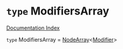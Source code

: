 # `type` ModifiersArray

[Documentation Index](../README.md)

`type` ModifiersArray = [NodeArray](../private.interface.NodeArray/README.md)\<[Modifier](../private.type.Modifier/README.md)>